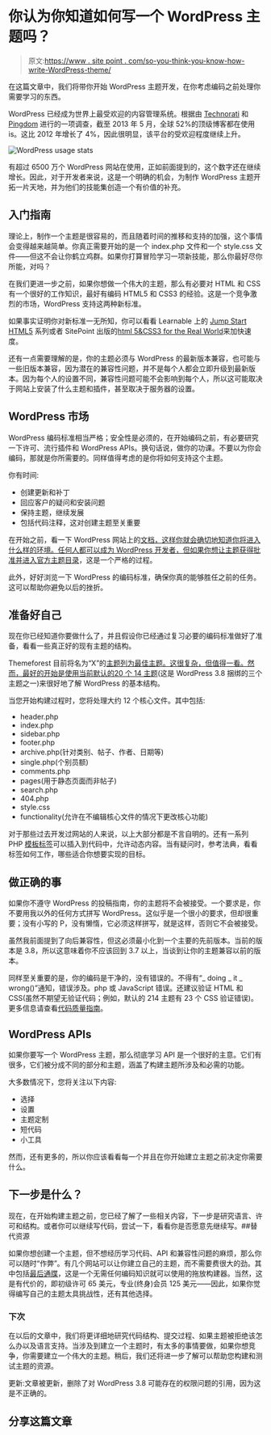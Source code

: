 # 你认为你知道如何写一个 WordPress 主题吗？

> 原文:[https://www . site point . com/so-you-think-you-know-how-write-WordPress-theme/](https://www.sitepoint.com/so-you-think-you-know-how-write-wordpress-theme/)

在这篇文章中，我们将带你开始 WordPress 主题开发，在你考虑编码之前处理你需要学习的东西。

WordPress 已经成为世界上最受欢迎的内容管理系统。根据由 [Technorati](http://http://technorati.com/) 和 [Pingdom](http://royal.pingdom.com/2013/05/07/wordpress-top-100-blogs/) 进行的一项调查，截至 2013 年 5 月，全球 52%的顶级博客都在使用 is。这比 2012 年增长了 4%，因此很明显，该平台的受欢迎程度继续上升。

![WordPress usage stats](../Images/e8221cec3d25631b95324b5bf2e5549e.png)

有超过 6500 万个 WordPress 网站在使用，正如前面提到的，这个数字还在继续增长。因此，对于开发者来说，这是一个明确的机会，为制作 WordPress 主题开拓一片天地，并为他们的技能集创造一个有价值的补充。

## 入门指南

理论上，制作一个主题是很容易的，而且随着时间的推移和支持的加强，这个事情会变得越来越简单。你真正需要开始的是一个 index.php 文件和一个 style.css 文件——但这不会让你鹤立鸡群。如果你打算冒险学习一项新技能，那么你最好尽你所能，对吗？

在我们更进一步之前，如果你想做一个伟大的主题，那么有必要对 HTML 和 CSS 有一个很好的工作知识，最好有编码 HTML5 和 CSS3 的经验。这是一个竞争激烈的市场，WordPress 支持这两种新标准。

如果事实证明你对新标准一无所知，你可以看看 Learnable 上的 [Jump Start HTML5](https://learnable.com/topics/search?q=jump+start+html5) 系列或者 SitePoint 出版的[html 5&CSS3 for the Real World](https://www.sitepoint.com/store/html5-css3-for-the-real-world/)来加快速度。

还有一点需要理解的是，你的主题必须与 WordPress 的最新版本兼容，也可能与一些旧版本兼容，因为潜在的兼容性问题，并不是每个人都会立即升级到最新版本。因为每个人的设置不同，兼容性问题可能不会影响到每个人，所以这可能取决于网站上安装了什么主题和插件，甚至取决于服务器的设置。

## WordPress 市场

WordPress 编码标准相当严格；安全性是必须的，在开始编码之前，有必要研究一下许可、流行插件和 WordPress APIs。换句话说，做你的功课。不要以为你会编码，那就是你所需要的。同样值得考虑的是你将如何支持这个主题。

你有时间:

*   创建更新和补丁
*   回应客户的疑问和安装问题
*   保持主题，继续发展
*   包括代码注释，这对创建主题至关重要

在开始之前，看一下 WordPress 网站上的[文档，这样你就会确切地知道你将进入什么样的环境。任何人都可以成为 WordPress 开发者，但如果你想让主题获得批准并进入](http://make.wordpress.org/themes/)[官方主题目录](http://wordpress.org/themes/)，这是一个严格的过程。

此外，好好浏览一下 WordPress 的编码标准，确保你真的能够胜任之前的任务。这可以帮助你避免以后的挫折。

## 准备好自己

现在你已经知道你要做什么了，并且假设你已经通过复习必要的编码标准做好了准备，看看一些真正好的现有主题的结构。

Themeforest 目前将名为“X”的[主题列为最佳主题。这很复杂，但值得一看。然而，最好的开始是使用当前默认的](http://themeforest.net/item/x-the-ultimate-wordpress-theme)[20 个 14 主题](http://wordpress.org/themes/twentyfourteen)(这是 WordPress 3.8 捆绑的三个主题之一)来很好地了解 WordPress 的基本结构。

当您开始构建过程时，您将处理大约 12 个核心文件。其中包括:

*   header.php
*   index.php
*   sidebar.php
*   footer.php
*   archive.php(针对类别、帖子、作者、日期等)
*   single.php(个别员额)
*   comments.php
*   pages(用于静态页面而非帖子)
*   search.php
*   404.php
*   style.css
*   functionality(允许在不编辑核心文件的情况下更改核心功能)

对于那些过去开发过网站的人来说，以上大部分都是不言自明的。还有一系列 PHP [模板标签](http://codex.wordpress.org/Template_Tags)可以插入到代码中，允许动态内容。当有疑问时，参考法典，看看标签如何工作，哪些适合你想要实现的目标。

## 做正确的事

如果你不遵守 WordPress 的投稿指南，你的主题将不会被接受。一个要求是，你不要用我以外的任何方式拼写 WordPress。这似乎是一个很小的要求，但却很重要；没有小写的 P，没有懒惰，它必须这样拼写，就是这样，否则它不会被接受。

虽然我前面提到了向后兼容性，但这必须最小化到一个主要的先前版本。当前的版本是 3.8，所以这意味着你不应该回到 3.7 以上，当谈到让你的主题兼容以前的版本。

同样至关重要的是，你的编码是干净的，没有错误的。不得有“_ doing _ it _ wrong()”通知，错误涉及。php 或 JavaScript 错误。还建议验证 HTML 和 CSS(虽然不期望无验证代码；例如，默认的 214 主题有 23 个 CSS 验证错误)。更多信息请查看[代码质量指南](http://make.wordpress.org/themes/guidelines/guidelines-recommended/)。

## WordPress APIs

如果你要写一个 WordPress 主题，那么彻底学习 API 是一个很好的主意。它们有很多，它们被分成不同的部分和主题，涵盖了构建主题所涉及和必需的功能。

大多数情况下，您将关注以下内容:

*   选择
*   设置
*   主题定制
*   短代码
*   小工具

然而，还有更多的，所以你应该看看每一个并且在你开始建立主题之前决定你需要什么。

## 下一步是什么？

现在，在开始构建主题之前，您已经了解了一些相关内容，下一步是研究语言、许可和结构。或者你可以继续写代码，尝试一下，看看你是否愿意先继续写。##替代资源

如果你想创建一个主题，但不想经历学习代码、API 和兼容性问题的麻烦，那么你可以随时“作弊”。有几个网站可以让你建立自己的主题，而不需要费很大的劲。其中包括[最后通牒](http://ultimatumtheme.com/)，这是一个无需任何编码知识就可以使用的拖放构建器。当然，这是有代价的，即初级许可 65 美元，专业(终身)会员 125 美元——因此，如果你觉得编写自己的主题太具挑战性，还有其他选择。

### 下次

在以后的文章中，我们将更详细地研究代码结构、提交过程、如果主题被拒绝该怎么办以及语言支持。当涉及到建立一个主题时，有太多的事情要做，如果你想竞争，你需要建立一个伟大的主题。稍后，我们还将进一步了解可以帮助您构建和测试主题的资源。

更新:文章被更新，删除了对 WordPress 3.8 可能存在的权限问题的引用，因为这是不正确的。

## 分享这篇文章